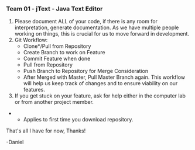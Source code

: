 ### Team 01 - jText - Java Text Editor ###


1. Please document ALL of your code, if there is any room for interpretation, generate documentation.
	As we have multiple people working on things, this is crucial for us to move forward in development.
2. Git Workflow:
	- Clone*/Pull from Repository
	- Create Branch to work on Feature
	- Commit Feature when done
	- Pull from Repository
	- Push Branch to Repository for Merge Consideration
	- After Merged with Master, Pull Master Branch again.
	This workflow will help us keep track of changes and to ensure viability on our features.
3. If you get stuck on your feature, ask for help either in the computer lab or from another project member.

* - Applies to first time you download repository.

That's all I have for now, Thanks!

-Daniel